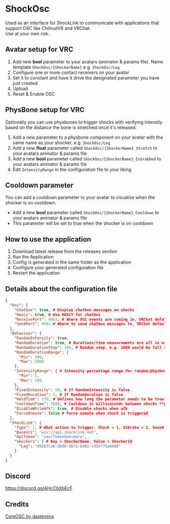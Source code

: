 # ShockOsc
Used as an interface for ShockLink to communicate with applications that support OSC like ChilloutVR and VRChat.  
Use at your own risk.

## Avatar setup for VRC
1. Add new **bool** parameter to your avatars (animator & params file). Name template ``ShockOsc/{ShockerName}`` e.g. ``ShockOsc/Leg``
2. Configure one or more contact receivers on your avatar
3. Set it to constant and have it drive the designated parameter you have just created
4. Upload
5. Reset & Enable OSC

## PhysBone setup for VRC
Optionally you can use physbones to trigger shocks with verifying intensity based on the distance the bone is stretched once it's released.
1. Add a new parameter to a physbone component on your avatar with the same name as your shocker, e.g. ``ShockOsc/Leg``
2. Add a new **float** parameter called ``ShockOsc/{ShockerName}_Stretch`` to your avatars animator & params file
3. Add a new **bool** parameter called ``ShockOsc/{ShockerName}_IsGrabbed`` to your avatars animator & params file
4. Edit `IntensityRange` in the configuration file to your liking

## Cooldown parameter
You can add a cooldown parameter to your avatar to visualize when the shocker is on cooldown.
- Add a new **bool** parameter called ``ShockOsc/{ShockerName}_Cooldown`` to your avatars animator & params file
- This parameter will be set to true when the shocker is on cooldown

## How to use the application
1. Download latest release from the releases section
2. Run the Application
3. Config is generated in the same folder as the application
4. Configure your generated configuration file
5. Restart the application

## Details about the configuration file
```json
{
  "Osc": {
    "Chatbox": true, # Display chatbox messages on shocks
    "Hoscy": true, # Use HOSCY for chatbox
    "ReceivePort": 9002, # Where OSC events are coming in, VRChat defalt is 9001. If you wanna use HOSCY create a HOSCY route
    "SendPort": 9001 # Where to send chatbox messages to, VRChat default is 9000. We can use 9001 to send it to HOSCY tho.
  },
  "Behaviour": {
    "RandomIntensity": true,
    "RandomDuration": true, # Durations/time measurements are all in milliseconds since v1.0.1.0
    "RandomDurationStep": 100, # Random step, e.g. 1000 would be full seconds
    "RandomDurationRange": {
      "Min": 300,
      "Max": 5000
    },
    "IntensityRange": { # Intensity percentage range for random/physbone shocks
      "Min": 1,
      "Max": 100
    },
    "FixedIntensity": 50, # If RandomIntensity is false
    "FixedDuration": 2, # If RandomDuration is false
    "HoldTime": 250, # Defines how long the parameter needs to be true in milliseconds for the shock to be triggered
    "CooldownTime": 5000, # Cooldown in milliseconds between shocks **per shocker**
    "DisableWhileAfk": true, # Disable shocks when afk
    "ForceUnmute": false # Force unmute when shock is triggered
  },
  "ShockLink": {
    "Type": 1, # What action to trigger. Shock = 1, Vibrate = 2, Sound = 3
    "BaseUri": "wss://api.shocklink.net",
    "ApiToken": "yourTokenGoesHere",
    "Shockers": { # Key = ShockerName, Value = ShockerId
      "Leg": "d9267ca6-d69b-4b7a-b482-c455f75a4408"
    }
  }
}
```

## Discord
https://discord.gg/AHcCbXbEcF

## Credits
[CoreOSC by dastevens](https://github.com/dastevens/CoreOSC)